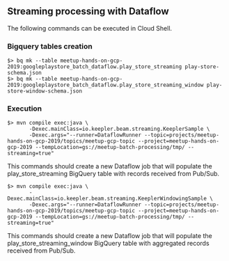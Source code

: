 ## Streaming processing with Dataflow
The following commands can be executed in Cloud Shell.

### Bigquery tables creation
```
$> bq mk --table meetup-hands-on-gcp-2019:googleplaystore_batch_dataflow.play_store_streaming play-store-schema.json
$> bq mk --table meetup-hands-on-gcp-2019:googleplaystore_batch_dataflow.play_store_streaming_window play-store-window-schema.json
```
### Execution
```
$> mvn compile exec:java \
       -Dexec.mainClass=io.keepler.beam.streaming.KeeplerSample \
       -Dexec.args="--runner=DataflowRunner --topic=projects/meetup-hands-on-gcp-2019/topics/meetup-gcp-topic --project=meetup-hands-on-gcp-2019 --tempLocation=gs://meetup-batch-processing/tmp/ --streaming=true"
```
This commands should create a new Dataflow job that will populate the play_store_streaming BigQuery table with records received from Pub/Sub.

```
$> mvn compile exec:java \
       -Dexec.mainClass=io.keepler.beam.streaming.KeeplerWindowingSample \
       -Dexec.args="--runner=DataflowRunner --topic=projects/meetup-hands-on-gcp-2019/topics/meetup-gcp-topic --project=meetup-hands-on-gcp-2019 --tempLocation=gs://meetup-batch-processing/tmp/ --streaming=true"
```
This commands should create a new Dataflow job that will populate the play_store_streaming_window BigQuery table with aggregated records received from Pub/Sub.
